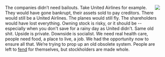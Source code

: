 <img src="http://scripting.com/images/2020/03/29/united.png" border="0" align="right">The companies didn’t need bailouts. Take United Airlines for example. They would have gone bankrupt, their assets sold to pay creditors. There would still be a United Airlines. The planes would still fly. The shareholders would have lost everything. Owning stock is risky, or it should be -- especially when you don't save for a rainy day as United didn't. Same old shit. Upside is private. Downside is socialist. We need real health care, people need food, a place to live, a job. We had the opportunity now to ensure all that. We’re trying to prop up an old obsolete system. People are left to <a href="https://www.vox.com/policy-and-politics/2020/3/27/21197279/coronavirus-us-unemployment-health-insurance">fend</a> for themselves, but stockholders are made whole.

